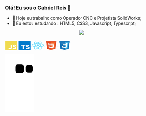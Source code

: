 ### Olá! Eu sou o Gabriel Reis 👋

- 🔭 Hoje eu trabalho como Operador CNC e Projetista SolidWorks;
- 🌱 Eu estou estudando : HTML5, CSS3, Javascript, Typescript;

<div align="center">
  <a href="https://github.com/gabrieldevreis">
  <img height="180em" src="https://github-readme-stats.vercel.app/api?username=Gabrieldevreis&show_icons=true&theme=dracula&include_all_commits=true&count_private=true"/>
</div>

<div style="display: inline_block"><br>
  <img align="center" alt="Gabs-Js" height="30" width="40" src="https://raw.githubusercontent.com/devicons/devicon/master/icons/javascript/javascript-plain.svg">
  <img align="center" alt="Rafa-Ts" height="30" width="40" src="https://raw.githubusercontent.com/devicons/devicon/master/icons/typescript/typescript-plain.svg">
  <img align="center" alt="Rafa-React" height="30" width="40" src="https://raw.githubusercontent.com/devicons/devicon/master/icons/react/react-original.svg">
  <img align="center" alt="Rafa-HTML" height="30" width="40" src="https://raw.githubusercontent.com/devicons/devicon/master/icons/html5/html5-original.svg">
  <img align="center" alt="Rafa-CSS" height="30" width="40" src="https://raw.githubusercontent.com/devicons/devicon/master/icons/css3/css3-original.svg">
</div>
  
 ![snake gif](https://github.com/Gabrieldevreis/Gabrieldevreis/blob/output/github-contribution-grid-snake.svg)
